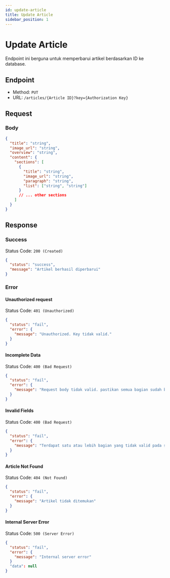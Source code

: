 ```yaml
---
id: update-article
title: Update Article
sidebar_position: 1
---
```


# Update Article

Endpoint ini berguna untuk memperbarui artikel berdasarkan ID ke database.

## Endpoint

- Method: `PUT`
- URL: `/articles/{Article ID}?key={Authorization Key}`

## Request

### Body

```json
{
  "title": "string",
  "image_url": "string",
  "overview": "string",
  "content": {
    "sections": [
      {
        "title": "string",
        "image_url": "string",
        "paragraph": "string",
        "list": ["string", "string"]
      }
      // ... other sections
    ]
  }
}
```

## Response

### Success

Status Code: `200 (Created)`

```json
{
  "status": "success",
  "message": "Artikel berhasil diperbarui"
}
```

### Error

#### Unauthorized request

Status Code: `401 (Unauthorized)`

```json
{
  "status": "fail",
  "error": {
    "message": "Unauthorized. Key tidak valid."
  }
}
```

#### Incomplete Data

Status Code: `400 (Bad Request)`

```json
{
  "status": "fail",
  "error": {
    "message": "Request body tidak valid. pastikan semua bagian sudah benar, dan bagian content menyimpan array sections"
  }
}
```

#### Invalid Fields

Status Code: `400 (Bad Request)`

```json
{
  "status": "fail",
  "error": {
    "message": "Terdapat satu atau lebih bagian yang tidak valid pada sections"
  }
}
```

#### Article Not Found

Status Code: `404 (Not Found)`

```json
{
  "status": "fail",
  "error": {
    "message": "Artikel tidak ditemukan"
  }
}
```

#### Internal Server Error

Status Code: `500 (Server Error)`

```json
{
  "status": "fail",
  "error": {
    "message": "Internal server error"
  }
  "data": null
}
```
